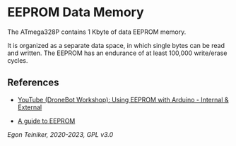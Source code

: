 # EEPROM Data Memory

The ATmega328P contains 1 Kbyte of data EEPROM memory. 

It is organized as a separate data space, in which single bytes can be read and written. 
The EEPROM has an endurance of at least 100,000 write/erase cycles. 





## References

* [YouTube (DroneBot Workshop): Using EEPROM with Arduino - Internal & External](https://youtu.be/ShqvATqXA7g)

* [A guide to EEPROM](https://docs.arduino.cc/learn/programming/eeprom-guide)


*Egon Teiniker, 2020-2023, GPL v3.0* 